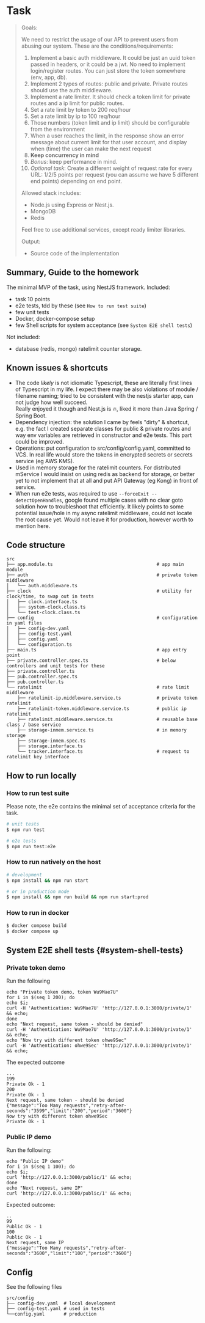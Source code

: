 # Task

> Goals:
> 
> We need to restrict the usage of our API to prevent users from abusing our system. These are the conditions/requirements:
> 
> 1. Implement a basic auth middleware. It could be just an uuid token passed in headers, or it could be a jwt. No need to implement login/register routes. You can just store the token somewhere (env, app, db).
> 2. Implement 2 types of routes: public and private. Private routes should use the auth middleware.
> 3. Implement a rate limiter. It should check a token limit for private routes and a ip limit for public routes.
> 4. Set a rate limit by token to 200 req/hour
> 5. Set a rate limit by ip to 100 req/hour
> 6. Those numbers (token limit and ip limit) should be configurable from the environment
> 7. When a user reaches the limit, in the response show an error message about current limit for that user account, and display when (time) the user can make the next request
> 8. **Keep concurrency in mind**
> 9. _Bonus_: keep performance in mind.
> 10. _Optional task_: Create a different weight of request rate for every URL: 1/2/5 points per request (you can assume we have 5 different end points) depending on end point.
> 
> Allowed stack includes:
> - Node.js using Express or Nest.js.
> - MongoDB
> - Redis
> 
> Feel free to use additional services, except ready limiter libraries.
> 
> Output:
> - Source code of the implementation

## Summary, Guide to the homework

The minimal MVP of the task, using NestJS framework.
Included:
- task 10 points
- e2e tests, tdd by these (see `How to run test suite`)
- few unit tests
- Docker, docker-compose setup
- few Shell scripts for system acceptance (see `System E2E shell tests`)

Not included:
- database (redis, mongo) ratelimit counter storage.

## Known issues & shortcuts

- The code _likely_ is not idiomatic Typescript, these are literally first lines of Typescript in my life. 
  I expect there may be also violations of module / filename naming; tried to be consistent with 
  the nestjs starter app, can not judge how well succeed.  
  Really enjoyed it though and Nest.js is 🔥, liked it more than Java Spring / Spring Boot.
- Dependency injection: the solution I came by feels "dirty" & shortcut, 
  e.g. the fact I created separate classes for public & private routes and way env variables 
  are retrieved in constructor and e2e tests. This part could be improved.
- Operations: put configuration to src/config/config.yaml, committed to VCS. 
  In real life would store the tokens in encrypted secrets or secrets service (eg AWS KMS).
- Used in memory storage for the ratelimit counters.
  For distributed mService I would insist on using redis as backend for storage, 
  or better yet to not implement that at all and put API Gateway (eg Kong) in front of service.
- When run e2e tests, was required to use `--forceExit --detectOpenHandles`, 
  google found multiple cases with no clear goto solution how to troubleshoot that efficiently.
  It likely points to some potential issue/hole in my async ratelimit middleware, 
  could not locate the root cause yet.
  Would not leave it for production, however worth to mention here. 

## Code structure

```text
src
├── app.module.ts                                      # app main module
├── auth                                               # private token middleware
│   └── auth.middleware.ts                             
├── clock                                              # utility for clock/time, to swap out in tests
│   ├── clock.interface.ts                             
│   ├── system-clock.class.ts                          
│   └── test-clock.class.ts                            
├── config                                             # configuration in yaml files
│   ├── config-dev.yaml                                
│   ├── config-test.yaml                               
│   ├── config.yaml                                    
│   └── configuration.ts                               
├── main.ts                                            # app entry point
├── private.controller.spec.ts                         # below controllers and unit tests for these
├── private.controller.ts                              
├── pub.controller.spec.ts                             
├── pub.controller.ts                                  
└── ratelimit                                          # rate limit middleware
    ├── ratelimit-ip.middleware.service.ts             # private token ratelimit
    ├── ratelimit-token.middleware.service.ts          # public ip ratelimit
    ├── ratelimit.middleware.service.ts                # reusable base class / base service
    ├── storage-inmem.service.ts                       # in memory storage 
    ├── storage-inmem.spec.ts
    ├── storage.interface.ts
    └── tracker.interface.ts                           # request to ratelimit key interface
```
## How to run locally

### How to run test suite

Please note, the e2e contains the minimal set of acceptance criteria for the task.

```bash
# unit tests
$ npm run test

# e2e tests
$ npm run test:e2e
```

### How to run natively on the host


```bash
# development
$ npm install && npm run start

# or in production mode
$ npm install && npm run build && npm run start:prod
```

### How to run in docker

```bash
$ docker compose build 
$ docker compose up
```

## System E2E shell tests {#system-shell-tests}

### Private token demo

Run the following

```shell
echo "Private token demo, token Wu9Mae7U"
for i in $(seq 1 200); do 
echo $i;
curl -H 'Authentication: Wu9Mae7U' 'http://127.0.0.1:3000/private/1' && echo;
done
echo "Next request, same token - should be denied"
curl -H 'Authentication: Wu9Mae7U' 'http://127.0.0.1:3000/private/1' && echo;
echo "Now try with different token ohwe9Sec" 
curl -H 'Authentication: ohwe9Sec' 'http://127.0.0.1:3000/private/1' && echo;
``` 

The expected outcome
```text
...
199
Private Ok - 1
200
Private Ok - 1
Next request, same token - should be denied
{"message":"Too Many requests","retry-after-seconds":"3599","limit":"200","period":"3600"}
Now try with different token ohwe9Sec
Private Ok - 1
```

### Public IP demo

Run the following:

```shell
echo "Public IP demo"
for i in $(seq 1 100); do 
echo $i;
curl 'http://127.0.0.1:3000/public/1' && echo;
done
echo "Next request, same IP"
curl 'http://127.0.0.1:3000/public/1' && echo;
``` 

Expected outcome:

```text
..
99
Public Ok - 1
100
Public Ok - 1
Next request, same IP
{"message":"Too Many requests","retry-after-seconds":"3600","limit":"100","period":"3600"}
```

## Config

See the following files

```text
src/config
├── config-dev.yaml  # local development
├── config-test.yaml # used in tests
└──config.yaml       # production
```